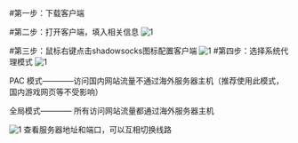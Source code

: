 #第一步：下载客户端

#第二步：打开客户端，填入相关信息
![1](http://vpn.taobaoliao.cn/client/readme/windows/step-2.png)

#第三步：鼠标右键点击shadowsocks图标配置客户端
![1](http://vpn.taobaoliao.cn/client/readme/windows/step-4.png)
#第四步：选择系统代理模式
![1](http://vpn.taobaoliao.cn/client/readme/windows/step-5.png)

PAC 模式————访问国内网站流量不通过海外服务器主机（推荐使用此模式，国内游戏网页等不受影响）

全局模式———— 所有访问网站流量都通过海外服务器主机 

![1](http://vpn.taobaoliao.cn/client/readme/windows/step-6.png)
查看服务器地址和端口，可以互相切换线路



